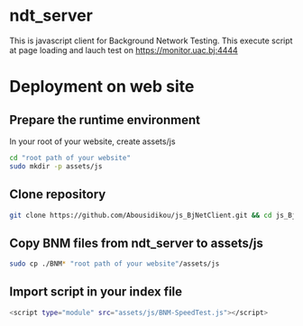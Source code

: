 # ndt_server
This is javascript client for Background Network Testing.
This execute script at page loading and lauch test on https://monitor.uac.bj:4444

# Deployment on web site

## Prepare the runtime environment
In your root of your website, create assets/js 

```bash
cd "root path of your website"
sudo mkdir -p assets/js
```

## Clone repository
```bash
git clone https://github.com/Abousidikou/js_BjNetClient.git && cd js_BjNetClient
```
## Copy BNM files from ndt_server to assets/js
```bash
sudo cp ./BNM* "root path of your website"/assets/js
```

## Import script in your index file
```bash
<script type="module" src="assets/js/BNM-SpeedTest.js"></script>
```



